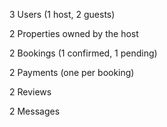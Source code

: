 3 Users (1 host, 2 guests)

2 Properties owned by the host

2 Bookings (1 confirmed, 1 pending)

2 Payments (one per booking)

2 Reviews

2 Messages
